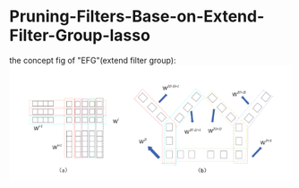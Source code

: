 # Pruning-Filters-Base-on-Extend-Filter-Group-lasso
 the concept fig of  "EFG"(extend filter group):
 ![fig1](https://github.com/smilesharkreal/Pruning-Filters-Base-on-Extend-Filter-Group-lasso/blob/master/images/1.png)
 
